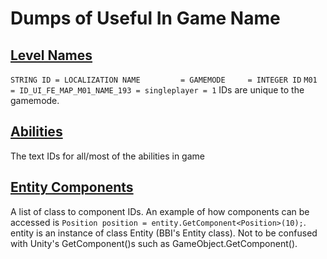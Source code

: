 # Dumps of Useful In Game Name

## [Level Names](lvl-names.txt)
`STRING ID = LOCALIZATION NAME         = GAMEMODE     = INTEGER ID`
`M01       = ID_UI_FE_MAP_M01_NAME_193 = singleplayer = 1`
IDs are unique to the gamemode.

## [Abilities](abilities.txt)
The text IDs for all/most of the abilities in game

## [Entity Components](entity-components.txt)
A list of class to component IDs.
An example of how components can be accessed is `Position position = entity.GetComponent<Position>(10);`. entity is an instance of class Entity (BBI's Entity class). Not to be confused with Unity's GetComponent()s such as GameObject.GetComponent().
